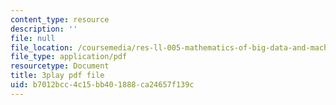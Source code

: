 ```yaml
---
content_type: resource
description: ''
file: null
file_location: /coursemedia/res-ll-005-mathematics-of-big-data-and-machine-learning-january-iap-2020/b7012bcc4c15bb401888ca24657f139c_KXJVqsbh_4Y.pdf
file_type: application/pdf
resourcetype: Document
title: 3play pdf file
uid: b7012bcc-4c15-bb40-1888-ca24657f139c
---
```

